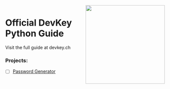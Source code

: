 <img src="https://i.ibb.co/QnQBDf9/logo-square.png" width="250" align="right">

# Official DevKey Python Guide
Visit the full guide at devkey.ch
### Projects:
- [ ] [Password Generator](Projects/passwordgenerator.py)

<!-----
We sometimes struggle to pay the cost of keeping our website up. Help us educate the world. [Donate](https://www.paypal.com/donate/?hosted_button_id=SQ9YCEDJP3WXL)
-->